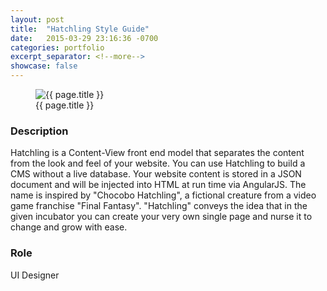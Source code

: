 ```yaml
---
layout: post
title:  "Hatchling Style Guide"
date:   2015-03-29 23:16:36 -0700
categories: portfolio
excerpt_separator: <!--more-->
showcase: false
---
```


<!--more-->

<figure>
  <img src="{{ site.url }}/assets/posts/{{ page.date | date: "%Y-%m-%d" }}-{{ page.title | slugify }}/hatchling.jpg" alt="{{ page.title }}">
  <figcaption>{{ page.title }}</figcaption>
</figure>

### Description

Hatchling is a Content-View front end model that separates the content from the look and feel of your website. You can use Hatchling to build a CMS without a live database. Your website content is stored in a JSON document and will be injected into HTML at run time via AngularJS. The name is inspired by "Chocobo Hatchling", a fictional creature from a video game franchise "Final Fantasy". "Hatchling" conveys the idea that in the given incubator you can create your very own single page and nurse it to change and grow with ease.

### Role

UI Designer
